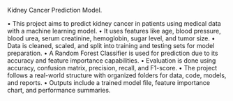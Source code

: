 Kidney Cancer Prediction Model.

•	This project aims to predict kidney cancer in patients using medical data with a machine learning model.
•	It uses features like age, blood pressure, blood urea, serum creatinine, hemoglobin, sugar level, and tumor size.
•	Data is cleaned, scaled, and split into training and testing sets for model preparation.
•	A Random Forest Classifier is used for prediction due to its accuracy and feature importance capabilities.
•	Evaluation is done using accuracy, confusion matrix, precision, recall, and F1-score.
•	The project follows a real-world structure with organized folders for data, code, models, and reports.
•	Outputs include a trained model file, feature importance chart, and performance summaries.
